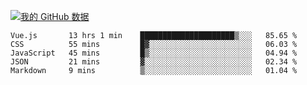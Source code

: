 [![我的 GitHub 数据](https://github-readme-stats.vercel.app/api?username=unbrain&?theme=dark)]()

<!--START_SECTION:waka-->
```text
Vue.js       13 hrs 1 min    █████████████████████▒░░░   85.65 % 
CSS          55 mins         █▓░░░░░░░░░░░░░░░░░░░░░░░   06.03 % 
JavaScript   45 mins         █▒░░░░░░░░░░░░░░░░░░░░░░░   04.94 % 
JSON         21 mins         ▓░░░░░░░░░░░░░░░░░░░░░░░░   02.34 % 
Markdown     9 mins          ▒░░░░░░░░░░░░░░░░░░░░░░░░   01.04 % 
```
<!--END_SECTION:waka-->
